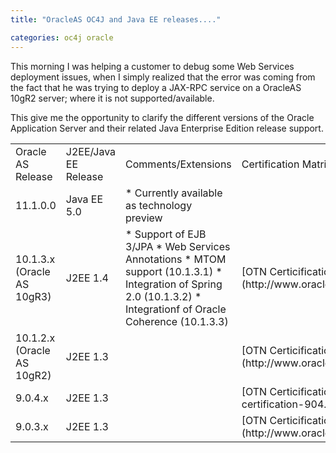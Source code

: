 ```yaml
---
title: "OracleAS OC4J and Java EE releases...."

categories: oc4j oracle
---
```

This morning I was helping a customer to debug some Web Services deployment issues, when I simply realized that the error was coming from the fact that he was trying to deploy a JAX-RPC service on a OracleAS 10gR2 server; where it is not supported/available.

This give me the opportunity to clarify the different versions of the Oracle Application Server and their related Java Enterprise Edition release support.

<table class="tug" cellpadding="2" cellspacing="2">
  <tbody>
    <tr>
      <td class="tug">Oracle AS Release</td>
      <td class="tug">J2EE/Java EE Release</td>
      <td class="tug">Comments/Extensions</td>
      <td class="tug">Certification Matrix</td>
    </tr>
    <tr>
      <td class="tug">11.1.0.0</td>
      <td class="tug">Java EE 5.0</td>
      <td class="tug">* Currently available as technology preview</td>
      <td class="tug"></td>
    </tr>
    <tr>
      <td class="tug">10.1.3.x (Oracle AS 10gR3)</td>
      <td class="tug">J2EE 1.4</td>
      <td class="tug">
        * Support of EJB 3/JPA * Web Services Annotations * MTOM support
        (10.1.3.1) * Integration of Spring 2.0 (10.1.3.2) * Integrationf of
        Oracle Coherence (10.1.3.3)
      </td>
      <td class="tug">
        [OTN Certicification
        Matrix](http://www.oracle.com/technology/software/products/ias/files/oracle_soa_certification_101310.html)
      </td>
    </tr>
    <tr>
      <td class="tug">10.1.2.x (Oracle AS 10gR2)</td>
      <td class="tug">J2EE 1.3</td>
      <td class="tug"></td>
      <td class="tug">
        [OTN Certicification
        Matrix](http://www.oracle.com/technology/software/products/ias/files/as_certification_r2_101202.html)
      </td>
    </tr>
    <tr>
      <td class="tug">9.0.4.x</td>
      <td class="tug">J2EE 1.3</td>
      <td class="tug"></td>
      <td class="tug">
        [OTN Certicification
        Matrix](http://www.oracle.com/technology/software/products/ias/files/as-certification-904.html)
      </td>
    </tr>
    <tr>
      <td class="tug">9.0.3.x</td>
      <td class="tug">J2EE 1.3</td>
      <td class="tug"></td>
      <td class="tug">
        [OTN Certicification
        Matrix](http://www.oracle.com/technology/software/products/ias/files/as_certification_r2_101202.html)
      </td>
    </tr>
  </tbody>
</table>
